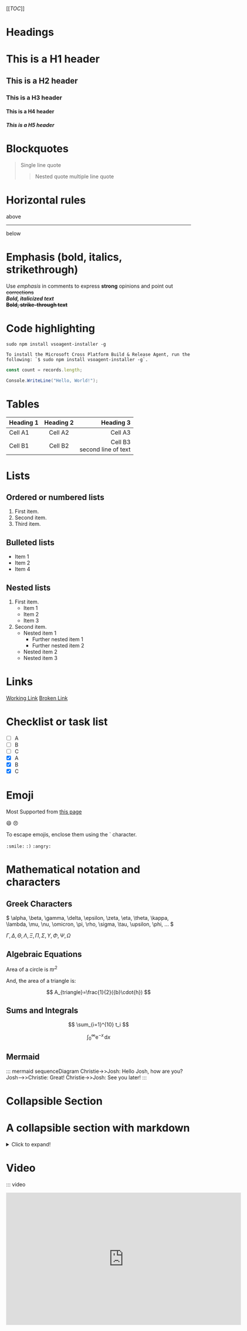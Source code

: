 [[_TOC_]]

# Headings
# This is a H1 header
## This is a H2 header
### This is a H3 header
#### This is a H4 header
##### This is a H5 header

# Blockquotes
> Single line quote
>> Nested quote
>> multiple line
>> quote
>>

# Horizontal rules
above
 
----
below

# Emphasis (bold, italics, strikethrough)

Use _emphasis_ in comments to express **strong** opinions and point out ~~corrections~~  
**_Bold, italicized text_**  
**~~Bold, strike-through text~~**

# Code highlighting

```
sudo npm install vsoagent-installer -g  
```


```To install the Microsoft Cross Platform Build & Release Agent, run the following: `$ sudo npm install vsoagent-installer -g`.```

``` js
const count = records.length;
```

``` csharp
Console.WriteLine("Hello, World!");
```

# Tables

| Heading 1 | Heading 2 |                       Heading 3 |
| --------- | :-------: | ------------------------------: |
| Cell A1   |  Cell A2  |                         Cell A3 |
| Cell B1   |  Cell B2  | Cell B3<br/>second line of text |


# Lists
## Ordered or numbered lists

1. First item.
1. Second item.
1. Third item.

## Bulleted lists

- Item 1
- Item 2
- Item 4

## Nested lists

1. First item.
   - Item 1
   - Item 2
   - Item 3
1. Second item.
   - Nested item 1
      - Further nested item 1
      - Further nested item 2
   - Nested item 2
   - Nested item 3

# Links

[Working Link](/Open-Source)
[Broken Link](/broken-page)

# Checklist or task list

- [ ] A  
- [ ] B  
- [ ] C  
- [x] A  
- [x] B  
- [x] C  

# Emoji
Most Supported from [this page](https://www.webpagefx.com/tools/emoji-cheat-sheet/)

:smile:
:angry:

To escape emojis, enclose them using the ` character.

`:smile:` `:)` `:angry:`

# Mathematical notation and characters

## Greek Characters

$
\alpha, \beta, \gamma, \delta, \epsilon, \zeta, \eta, \theta, \kappa, \lambda, \mu, \nu, \omicron, \pi, \rho, \sigma, \tau, \upsilon, \phi, ...
$  


$\Gamma,  \Delta,  \Theta, \Lambda, \Xi, \Pi, \Sigma, \Upsilon, \Phi, \Psi, \Omega$

## Algebraic Equations

Area of a circle is $\pi r^2$

And, the area of a triangle is:

$$
A_{triangle}=\frac{1}{2}({b}\cdot{h})
$$

## Sums and Integrals

$$
\sum_{i=1}^{10} t_i
$$


$$
\int_0^\infty \mathrm{e}^{-x}\,\mathrm{d}x
$$    

## Mermaid

::: mermaid
sequenceDiagram
    Christie->>Josh: Hello Josh, how are you?
    Josh-->>Christie: Great!
    Christie->>Josh: See you later!
:::

# Collapsible Section

# A collapsible section with markdown
<details>
  <summary>Click to expand!</summary>

  ## Heading
  1. A numbered
  2. list
     * With some
     * Sub bullets
</details>

# Video

::: video
<iframe width="640" height="360" src="https://www.youtube.com/embed/OtqFyBA6Dbk" allowfullscreen style="border:none"><iframe>
:::
